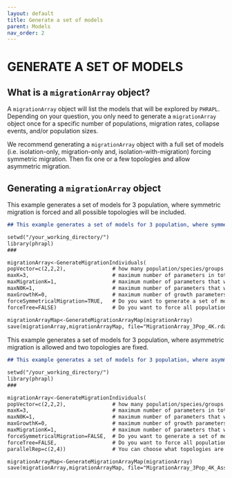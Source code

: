 ```yaml
---
layout: default
title: Generate a set of models
parent: Models
nav_order: 2
---
```



GENERATE A SET OF MODELS
=======



## What is a `migrationArray` object?

A `migrationArray` object will list the models that will be explored by `PHRAPL`. Depending on your question, you only need to generate a `migrationArray` object once for a specific number of populations, migration rates, collapse events, and/or population sizes.

We recommend generating a `migrationArray` object with a full set of models (i.e. isolation-only, migration-only and, isolation-with-migration) forcing symmetric migration. Then fix one or a few topologies and allow asymmetric migration.

## Generating a `migrationArray` object
This example generates a set of models for 3 population, where symmetric migration is forced and all possible topologies will be included.

```markdown
## This example generates a set of models for 3 population, where symmetric migration is forced and all possible topologies will be included.

setwd("/your_working_directory/")
library(phrapl)
###

migrationArray<-GenerateMigrationIndividuals(
popVector=c(2,2,2),               # how many population/species/groups do you have? If you have 2, then type c(2,2) or c(3,3) [the number of individuals doesn't matter here]. In this example, there are 3 populations.
maxK=3,                           # maximum number of parameters in total (considering migration rates and coalescent events)
maxMigrationK=1,                  # maximum number of parameters that will be assigned to migration rates
maxN0K=1,                         # maximum number of parameters that will be assigned to population sizes
maxGrowthK=0,                     # maximum number of growth parameters that will be incorporated into the model set
forceSymmetricalMigration=TRUE,   # Do you want to generate a set of models with symmetric migration among all populations? (TRUE/FALSE)
forceTree=FALSE)                  # Do you want to force all population to collapse? (if TRUE only fully-resolved trees will be included in the set of models)
 
migrationArrayMap<-GenerateMigrationArrayMap(migrationArray) 
save(migrationArray,migrationArrayMap, file="MigrationArray_3Pop_4K.rda")
```


This example generates a set of models for 3 population, where asymmetric migration is allowed and two topologies are fixed.

```markdown
## This example generates a set of models for 3 population, where asymmetric migration is allowed and two topologies are fixed

setwd("/your_working_directory/")
library(phrapl)
###

migrationArray<-GenerateMigrationIndividuals(
popVector=c(2,2,2),               # how many population/species/groups do you have? If you have 2, then type c(2,2) or c(3,3) [the number of individuals doesn't matter here]. In this example, there are 3 populations.
maxK=3,                           # maximum number of parameters in total (considering migration rates and coalescence events)
maxN0K=1,                         # maximum number of parameters that will be assigned to population sizes
maxGrowthK=0,                     # maximum number of growth parameters that will be incorporated into the model set
maxMigrationK=1,                  # maximum number of parameters that will be assigned to migration rates
forceSymmetricalMigration=FALSE,  # Do you want to generate a set of model with symmetric migration among all populations? (TRUE/FALSE)
forceTree=FALSE,                  # Do you want to force all population to collapse? (if TRUE only fully-resolved trees will be included in the set of models)
parallelRep=c(2,4))               # You can choose what topologies are included in the set of models. For example, for tree populations, there are 8 possible topologies. In this example we are only interested in topologies 2 and 4. 

migrationArrayMap<-GenerateMigrationArrayMap(migrationArray) 
save(migrationArray,migrationArrayMap, file="MigrationArray_3Pop_4K_AssymMig_forcedTree_2and4.rda")
```
